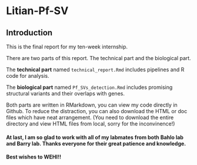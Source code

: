 # Litian-Pf-SV  
## Introduction

This is the final report for my ten-week internship.

There are two parts of this report. The technical part and the biological part.

The **technical part** named `technical_report.Rmd` includes pipelines and R code for analysis.

The **biological part** named `Pf_SVs_detection.Rmd` includes promising structural variants and their overlaps with genes.

Both parts are written in RMarkdown, you can view my code directly in Github. To reduce the distraction, you can also download the HTML or doc files which have neat arrangement. (You need to download the entire directory and view HTML files from local, sorry for the inconvinence!)

#### At last, I am so glad to work with all of my labmates from both Bahlo lab and Barry lab. Thanks everyone for their great patience and knowledge.  

#### Best wishes to WEHI!!
